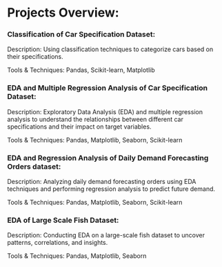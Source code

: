 # Projects Overview:


### Classification of Car Specification Dataset:
Description: Using classification techniques to categorize cars based on their specifications.

Tools & Techniques: Pandas, Scikit-learn, Matplotlib

### EDA and Multiple Regression Analysis of Car Specification Dataset:
Description: Exploratory Data Analysis (EDA) and multiple regression analysis to understand the relationships between different car specifications and their impact on target variables.

Tools & Techniques: Pandas, Matplotlib, Seaborn, Scikit-learn

### EDA and Regression Analysis of Daily Demand Forecasting Orders dataset:
Description: Analyzing daily demand forecasting orders using EDA techniques and performing regression analysis to predict future demand.

Tools & Techniques: Pandas, Matplotlib, Seaborn, Scikit-learn

### EDA of Large Scale Fish Dataset:
Description: Conducting EDA on a large-scale fish dataset to uncover patterns, correlations, and insights.

Tools & Techniques: Pandas, Matplotlib, Seaborn

